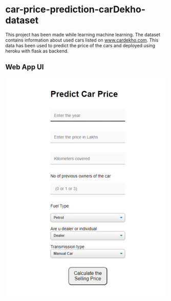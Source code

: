 # car-price-prediction-carDekho-dataset
This project has been made while learning machine learning. The dataset contains information about used cars listed on www.cardekho.com. This data has been used to predict the price of the cars and deployed using heroku with flask as backend.
<h2>Web App UI</h2>
<img src="webapp_ui.PNG">
